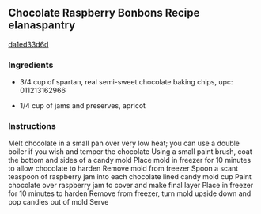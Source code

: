 ## Chocolate Raspberry Bonbons Recipe elanaspantry

[da1ed33d6d](http://www.chowhound.com/recipes/chocolate-raspberry-bonbons-28147)

### Ingredients

 - 3/4 cup of spartan, real semi-sweet chocolate baking chips, upc: 011213162966

 - 1/4 cup of jams and preserves, apricot

### Instructions

Melt chocolate in a small pan over very low heat; you can use a double boiler if you wish and temper the chocolate Using a small paint brush, coat the bottom and sides of a candy mold Place mold in freezer for 10 minutes to allow chocolate to harden Remove mold from freezer Spoon a scant teaspoon of raspberry jam into each chocolate lined candy mold cup Paint chocolate over raspberry jam to cover and make final layer Place in freezer for 10 minutes to harden Remove from freezer, turn mold upside down and pop candies out of mold Serve
